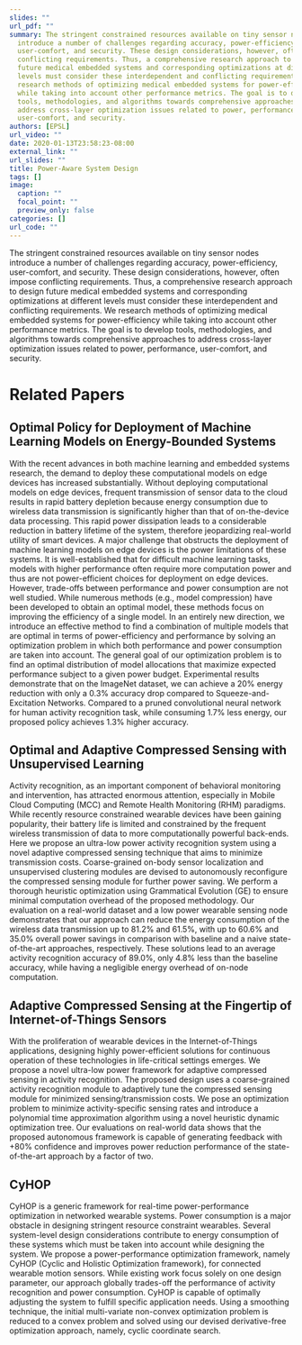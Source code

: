 ```yaml
---
slides: ""
url_pdf: ""
summary: The stringent constrained resources available on tiny sensor nodes
  introduce a number of challenges regarding accuracy, power-efficiency,
  user-comfort, and security. These design considerations, however, often impose
  conflicting requirements. Thus, a comprehensive research approach to design
  future medical embedded systems and corresponding optimizations at different
  levels must consider these interdependent and conflicting requirements. We
  research methods of optimizing medical embedded systems for power-efficiency
  while taking into account other performance metrics. The goal is to develop
  tools, methodologies, and algorithms towards comprehensive approaches to
  address cross-layer optimization issues related to power, performance,
  user-comfort, and security.
authors: [EPSL]
url_video: ""
date: 2020-01-13T23:58:23-08:00
external_link: ""
url_slides: ""
title: Power-Aware System Design
tags: []
image:
  caption: ""
  focal_point: ""
  preview_only: false
categories: []
url_code: ""
---
```

The stringent constrained resources available on tiny sensor nodes introduce a number of challenges regarding accuracy, power-efficiency, user-comfort, and security. These design considerations, however, often impose conflicting requirements. Thus, a comprehensive research approach to design future medical embedded systems and corresponding optimizations at different levels must consider these interdependent and conflicting requirements. We research methods of optimizing medical embedded systems for power-efficiency while taking into account other performance metrics. The goal is to develop tools, methodologies, and algorithms towards comprehensive approaches to address cross-layer optimization issues related to power, performance, user-comfort, and security.

# Related Papers

##  Optimal Policy for Deployment of Machine Learning Models on Energy-Bounded Systems
With the recent advances in both machine learning and embedded systems research, the demand to deploy these computational models on edge devices has increased substantially. Without deploying computational models on edge devices, frequent transmission of sensor data to the cloud results in rapid battery depletion because energy consumption due to wireless data transmission is significantly higher than that of on-the-device data processing. This rapid power dissipation leads to a considerable reduction in battery lifetime of the system, therefore jeopardizing real-world utility of smart devices. A major challenge that obstructs the deployment of machine learning models on edge devices is the power limitations of these systems. It is well-established that for difficult machine learning tasks, models with higher performance often require more computation power and thus are not power-efficient choices for deployment on edge devices. However, trade-offs between performance and power consumption are not well studied. While numerous methods (e.g., model compression) have been developed to obtain an optimal model, these methods focus on improving the efficiency of a single model. In an entirely new direction, we introduce an effective method to find a combination of multiple  models that are optimal in terms of power-efficiency and performance by solving an optimization problem in which both performance and power consumption are taken into account. The general goal of our optimization problem is to find an optimal distribution of model allocations that maximize expected performance subject to a given power budget. Experimental results demonstrate that on the ImageNet dataset, we can achieve a 20% energy reduction with only a 0.3% accuracy drop compared to Squeeze-and-Excitation Networks.  Compared to a pruned convolutional neural network for human activity recognition task, while consuming 1.7% less energy, our proposed policy achieves 1.3% higher accuracy.

##  Optimal and Adaptive Compressed Sensing with Unsupervised Learning
Activity recognition, as an important component of behavioral monitoring and intervention, has attracted enormous attention, especially in Mobile Cloud Computing (MCC) and Remote Health Monitoring (RHM) paradigms. While recently resource constrained wearable devices have been gaining popularity, their battery life is limited and constrained by the frequent wireless transmission of data to more computationally powerful back-ends. Here we propose an ultra-low power activity recognition system using a novel adaptive compressed sensing technique that aims to minimize transmission costs. Coarse-grained on-body sensor localization and unsupervised clustering modules are devised to autonomously reconfigure the compressed sensing module for further power saving. We perform a thorough heuristic optimization using Grammatical Evolution (GE) to ensure minimal computation overhead of the proposed methodology. Our evaluation on a real-world dataset and a low power wearable sensing node demonstrates that our approach can reduce the energy consumption of the wireless data transmission up to 81.2% and 61.5%, with up to 60.6% and 35.0% overall power savings in comparison with baseline and a naive state-of-the-art approaches, respectively. These solutions lead to an average activity recognition accuracy of 89.0%, only 4.8% less than the baseline accuracy, while having a negligible energy overhead of on-node computation.

## Adaptive Compressed Sensing at the Fingertip of Internet-of-Things Sensors
With the proliferation of wearable devices in the Internet-of-Things applications, designing highly power-efficient solutions for continuous operation of these technologies in life-critical settings emerges. We propose a novel ultra-low power framework for adaptive compressed sensing in activity recognition. The proposed design uses a coarse-grained activity recognition module to adaptively tune the compressed sensing module for minimized sensing/transmission costs. We pose an optimization problem to minimize activity-specific sensing rates and introduce a polynomial time approximation algorithm using a novel heuristic dynamic optimization tree. Our evaluations on real-world data shows that the proposed autonomous framework is capable of generating feedback with +80% confidence and improves power reduction performance of the state-of-the-art approach by a factor of two.

## CyHOP
CyHOP is a generic framework for real-time power-performance optimization in networked wearable systems. Power consumption is a major obstacle in designing stringent resource constraint wearables. Several system-level design considerations contribute to energy consumption of these systems which must be taken into account while designing the system. We propose a power-performance optimization framework, namely CyHOP (Cyclic and Holistic Optimization framework), for connected wearable motion sensors. While existing work focus solely on one design parameter, our approach globally trades-off the performance of activity recognition and power consumption. CyHOP is capable of optimally adjusting the system to fulfill specific application needs. Using a smoothing technique, the initial multi-variate non-convex optimization problem is reduced to a convex problem and solved using our devised derivative-free optimization approach, namely, cyclic coordinate search.
